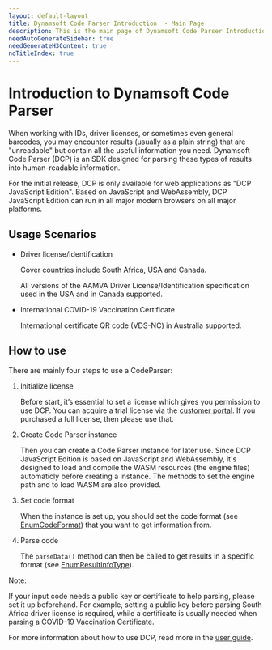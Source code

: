 ```yaml
---
layout: default-layout
title: Dynamsoft Code Parser Introduction  - Main Page
description: This is the main page of Dynamsoft Code Parser Introduction. 
needAutoGenerateSidebar: true
needGenerateH3Content: true
noTitleIndex: true
---
```


# Introduction to Dynamsoft Code Parser

When working with IDs, driver licenses, or sometimes even general barcodes, you may encounter results (usually as a plain string) that are "unreadable" but contain all the useful information you need. Dynamsoft Code Parser (DCP) is an SDK designed for parsing these types of results into human-readable information.

For the initial release, DCP is only available for web applications as "DCP JavaScript Edition". Based on JavaScript and WebAssembly, DCP JavaScript Edition can run in all major modern browsers on all major platforms.

## Usage Scenarios

* Driver license/Identification
    
    Cover countries include South Africa, USA and Canada.
    
    All versions of the AAMVA Driver License/Identification specification used in the USA and in Canada supported.

* International COVID-19 Vaccination Certificate

  International certificate QR code (VDS-NC) in Australia supported.

## How to use

There are mainly four steps to use a CodeParser:

1.	Initialize license

    Before start, it’s essential to set a license which gives you permission to use DCP. You can acquire a trial license via the [customer portal](https://www.dynamsoft.com/customer/license/trialLicense?ver=1.0.0&utm_source=guide&product=dcp&package=js). If you purchased a full license, then please use that.

2.	Create Code Parser instance

    Then you can create a Code Parser instance for later use. Since DCP JavaScript Edition is based on JavaScript and WebAssembly, it's designed to load and compile the WASM resources (the engine files) automaticly before creating a instance. The methods to set the engine path and to load WASM are also provided.

3.	Set code format

    When the instance is set up, you should set the code format (see [EnumCodeFormat](../programming/javascript/api-reference/enum/EnumCodeFormat.md)) that you want to get information from.

4.	Parse code

    The `parseData()` method can then be called to get results in a specific format (see [EnumResultInfoType](../programming/javascript/api-reference/enum/EnumResultInfoType.md)). 


Note:

If your input code needs a public key or certificate to help parsing, please set it up beforehand. 
For example, setting a public key before parsing South Africa driver license is required, while a certificate is usually needed when parsing a COVID-19 Vaccination Certificate. 


For more information about how to use DCP, read more in the [user guide](../programming/javascript/user-guide.md).

